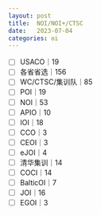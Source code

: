 ```yaml
---
layout: post
title:  NOI/NOI+/CTSC
date:   2023-07-04
categories: oi
---
```


*   [ ] USACO｜19
*   [ ] 各省省选｜156
*   [ ] WC/CTSC/集训队｜85
*   [ ] POI｜19
*   [ ] NOI｜53
*   [ ] APIO｜10
*   [ ] IOI｜18
*   [ ] CCO｜3
*   [ ] CEOI｜3
*   [ ] eJOI｜4
*   [ ] 清华集训｜14
*   [ ] COCI｜14
*   [ ] BalticOI｜7
*   [ ] JOI｜16
*   [ ] EGOI｜3